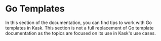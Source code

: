 # Go Templates

In this section of the documentation, you can find tips to work with Go templates in Kask. This section is not a full replacement of Go template documentation as the topics are focused on its use in Kask's use cases.
